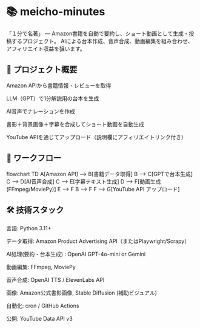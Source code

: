 # 📚 meicho-minutes

「１分で名著」 — Amazon書籍を自動で要約し、ショート動画として生成・投稿するプロジェクト。
AIによる台本作成、音声合成、動画編集を組み合わせ、アフィリエイト収益を狙います。

## 🚀 プロジェクト概要

Amazon APIから書籍情報・レビューを取得

LLM（GPT）で1分解説用の台本を生成

AI音声でナレーションを作成

書影＋背景画像＋字幕を合成してショート動画を自動生成

YouTube APIを通じてアップロード（説明欄にアフィリエイトリンク付き）

## 📂 ワークフロー
flowchart TD
    A[Amazon API] --> B[書籍データ取得]
    B --> C[GPTで台本生成]
    C --> D[AI音声合成]
    C --> E[字幕テキスト生成]
    D --> F[動画生成 (FFmpeg/MoviePy)]
    E --> F
    B --> F
    F --> G[YouTube API アップロード]

## 🛠 技術スタック

言語: Python 3.11+

データ取得: Amazon Product Advertising API（またはPlaywright/Scrapy）

AI処理(要約・台本生成) : OpenAI GPT-4o-mini or Gemini

動画編集: FFmpeg, MoviePy

音声合成: OpenAI TTS / ElevenLabs API

画像: Amazon公式書影画像, Stable Diffusion (補助ビジュアル)

自動化: cron / GitHub Actions

公開: YouTube Data API v3